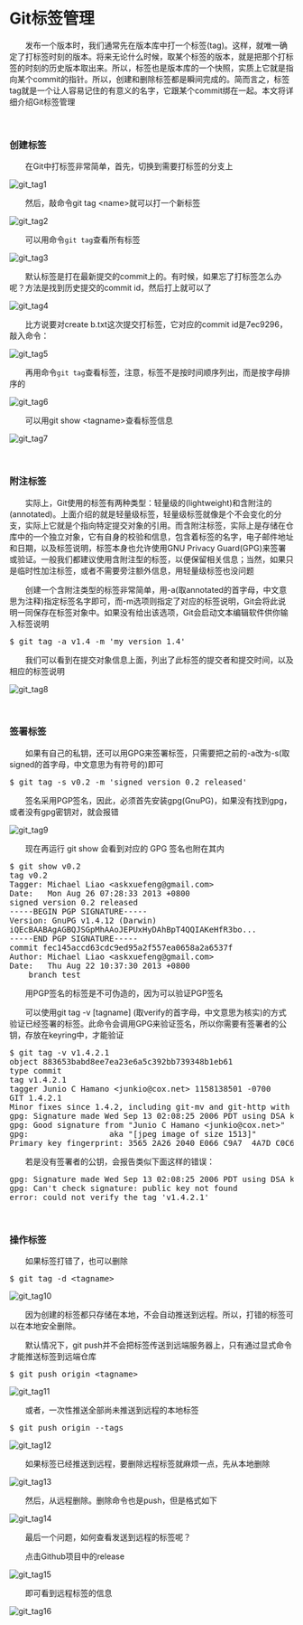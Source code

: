 # Git标签管理

&emsp;&emsp;发布一个版本时，我们通常先在版本库中打一个标签(tag)。这样，就唯一确定了打标签时刻的版本。将来无论什么时候，取某个标签的版本，就是把那个打标签的时刻的历史版本取出来。所以，标签也是版本库的一个快照，实质上它就是指向某个commit的指针。所以，创建和删除标签都是瞬间完成的。简而言之，标签tag就是一个让人容易记住的有意义的名字，它跟某个commit绑在一起。本文将详细介绍Git标签管理

&nbsp;

### 创建标签

&emsp;&emsp;在Git中打标签非常简单，首先，切换到需要打标签的分支上

![git_tag1](https://pic.xiaohuochai.site/blog/git_tag1.png)


&emsp;&emsp;然后，敲命令git tag &lt;name&gt;就可以打一个新标签

![git_tag2](https://pic.xiaohuochai.site/blog/git_tag2.png)


&emsp;&emsp;可以用命令`git tag`查看所有标签

![git_tag3](https://pic.xiaohuochai.site/blog/git_tag3.png)


&emsp;&emsp;默认标签是打在最新提交的commit上的。有时候，如果忘了打标签怎么办呢？方法是找到历史提交的commit id，然后打上就可以了

![git_tag4](https://pic.xiaohuochai.site/blog/git_tag4.png)


&emsp;&emsp;比方说要对create b.txt这次提交打标签，它对应的commit id是7ec9296，敲入命令：

![git_tag5](https://pic.xiaohuochai.site/blog/git_tag5.png)


&emsp;&emsp;再用命令`git tag`查看标签，注意，标签不是按时间顺序列出，而是按字母排序的

![git_tag6](https://pic.xiaohuochai.site/blog/git_tag6.png)


&emsp;&emsp;可以用git show &lt;tagname&gt;查看标签信息

![git_tag7](https://pic.xiaohuochai.site/blog/git_tag7.png)


&nbsp;

### 附注标签

&emsp;&emsp;实际上，Git使用的标签有两种类型：轻量级的(lightweight)和含附注的(annotated)。上面介绍的就是轻量级标签，轻量级标签就像是个不会变化的分支，实际上它就是个指向特定提交对象的引用。而含附注标签，实际上是存储在仓库中的一个独立对象，它有自身的校验和信息，包含着标签的名字，电子邮件地址和日期，以及标签说明，标签本身也允许使用GNU Privacy Guard(GPG)来签署或验证。一般我们都建议使用含附注型的标签，以便保留相关信息；当然，如果只是临时性加注标签，或者不需要旁注额外信息，用轻量级标签也没问题

&emsp;&emsp;创建一个含附注类型的标签非常简单，用-a(取annotated的首字母，中文意思为注释)指定标签名字即可，而-m选项则指定了对应的标签说明，Git会将此说明一同保存在标签对象中。如果没有给出该选项，Git会启动文本编辑软件供你输入标签说明

<div>
<pre>$ git tag -a v1.4 -m 'my version 1.4'</pre>
</div>

&emsp;&emsp;我们可以看到在提交对象信息上面，列出了此标签的提交者和提交时间，以及相应的标签说明

![git_tag8](https://pic.xiaohuochai.site/blog/git_tag8.png)


&nbsp;

### 签署标签

&emsp;&emsp;如果有自己的私钥，还可以用GPG来签署标签，只需要把之前的-a改为-s(取signed的首字母，中文意思为有符号的)即可

<div>
<pre>$ git tag -s v0.2 -m 'signed version 0.2 released'</pre>
</div>

&emsp;&emsp;签名采用PGP签名，因此，必须首先安装gpg(GnuPG)，如果没有找到gpg，或者没有gpg密钥对，就会报错

![git_tag9](https://pic.xiaohuochai.site/blog/git_tag9.png)


&emsp;&emsp;现在再运行 git show 会看到对应的 GPG 签名也附在其内

<div>
<pre>$ git show v0.2
tag v0.2
Tagger: Michael Liao &lt;askxuefeng@gmail.com&gt;
Date:   Mon Aug 26 07:28:33 2013 +0800
signed version 0.2 released
-----BEGIN PGP SIGNATURE-----
Version: GnuPG v1.4.12 (Darwin)
iQEcBAABAgAGBQJSGpMhAAoJEPUxHyDAhBpT4QQIAKeHfR3bo...
-----END PGP SIGNATURE-----
commit fec145accd63cdc9ed95a2f557ea0658a2a6537f
Author: Michael Liao &lt;askxuefeng@gmail.com&gt;
Date:   Thu Aug 22 10:37:30 2013 +0800
    branch test</pre>
</div>

&emsp;&emsp;用PGP签名的标签是不可伪造的，因为可以验证PGP签名

&emsp;&emsp;可以使用git tag -v [tagname] (取verify的首字母，中文意思为核实)的方式验证已经签署的标签。此命令会调用GPG来验证签名，所以你需要有签署者的公钥，存放在keyring中，才能验证

<div>
<pre>$ git tag -v v1.4.2.1
object 883653babd8ee7ea23e6a5c392bb739348b1eb61
type commit
tag v1.4.2.1
tagger Junio C Hamano &lt;junkio@cox.net&gt; 1158138501 -0700
GIT 1.4.2.1
Minor fixes since 1.4.2, including git-mv and git-http with alternates.
gpg: Signature made Wed Sep 13 02:08:25 2006 PDT using DSA key ID F3119B9A
gpg: Good signature from "Junio C Hamano &lt;junkio@cox.net&gt;"
gpg:                 aka "[jpeg image of size 1513]"
Primary key fingerprint: 3565 2A26 2040 E066 C9A7  4A7D C0C6 D9A4 F311 9B9A</pre>
</div>

&emsp;&emsp;若是没有签署者的公钥，会报告类似下面这样的错误：

<div>
<pre>gpg: Signature made Wed Sep 13 02:08:25 2006 PDT using DSA key ID F3119B9A
gpg: Can't check signature: public key not found
error: could not verify the tag 'v1.4.2.1'</pre>
</div>

&nbsp;

### 操作标签

&emsp;&emsp;如果标签打错了，也可以删除

<div>
<pre>$ git tag -d &lt;tagname&gt;</pre>
</div>

![git_tag10](https://pic.xiaohuochai.site/blog/git_tag10.png)


&emsp;&emsp;因为创建的标签都只存储在本地，不会自动推送到远程。所以，打错的标签可以在本地安全删除。

&emsp;&emsp;默认情况下，git push并不会把标签传送到远端服务器上，只有通过显式命令才能推送标签到远端仓库

<div>
<pre>$ git push origin &lt;tagname&gt;</pre>
</div>

![git_tag11](https://pic.xiaohuochai.site/blog/git_tag11.png)


&emsp;&emsp;或者，一次性推送全部尚未推送到远程的本地标签

<div>
<pre>$ git push origin --tags</pre>
</div>

![git_tag12](https://pic.xiaohuochai.site/blog/git_tag12.png)


&emsp;&emsp;如果标签已经推送到远程，要删除远程标签就麻烦一点，先从本地删除

![git_tag13](https://pic.xiaohuochai.site/blog/git_tag13.png)


&emsp;&emsp;然后，从远程删除。删除命令也是push，但是格式如下

![git_tag14](https://pic.xiaohuochai.site/blog/git_tag14.png)


&emsp;&emsp;最后一个问题，如何查看发送到远程的标签呢？

&emsp;&emsp;点击Github项目中的release

![git_tag15](https://pic.xiaohuochai.site/blog/git_tag15.png)


&emsp;&emsp;即可看到远程标签的信息

![git_tag16](https://pic.xiaohuochai.site/blog/git_tag16.png)
